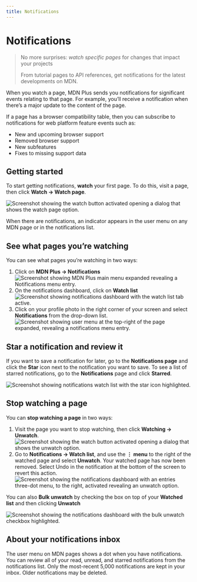 ```yaml
---
title: Notifications
---
```


# Notifications

> No more surprises: _watch specific pages_ for changes that impact your projects
>
> From tutorial pages to API references, get notifications for the latest developments on MDN.

When you watch a page, MDN Plus sends you notifications for significant events relating to that page. For example, you’ll receive a notification when there’s a major update to the content of the page.

If a page has a browser compatibility table, then you can subscribe to notifications for web platform feature events such as:

- New and upcoming browser support
- Removed browser support
- New subfeatures
- Fixes to missing support data

## Getting started

To start getting notifications, **watch** your first page. To do this, visit a page, then click **Watch → Watch page**.

![Screenshot showing the watch button activated opening a dialog that shows the watch page option.](/assets/plus-docs/notifications/watch-page.png)

When there are notifications, an indicator appears in the user menu on any MDN page or in the notifications list.

## See what pages you’re watching

You can see what pages you’re watching in two ways:

1. Click on **MDN Plus → Notifications**
   ![Screenshot showing MDN Plus main menu expanded revealing a Notifications menu entry.](/assets/plus-docs/notifications/access-notifications-from-main-menu.png)
2. On the notifications dashboard, click on **Watch list**
   ![Screenshot showing notifications dashboard with the watch list tab active.](/assets/plus-docs/notifications/watch-list.png)
3. Click on your profile photo in the right corner of your screen and select **Notifications** from the drop-down list.
   ![Screenshot showing user menu at the top-right of the page expanded, revealing a notifications menu entry.](/assets/plus-docs/notifications/notifications-user-menu.png)

## Star a notification and review it

If you want to save a notification for later, go to the **Notifications page** and click the **Star** icon next to the notification you want to save. To see a list of starred notifications, go to the **Notifications** page and click **Starred**.

![Screenshot showing notifications watch list with the star icon highlighted.](/assets/plus-docs/notifications/star-notification.png)

## Stop watching a page

You can **stop watching a page** in two ways:

1. Visit the page you want to stop watching, then click **Watching → Unwatch**.
   ![Screenshot showing the watch button activated opening a dialog that shows the unwatch option.](/assets/plus-docs/notifications/unwatch-page.png)
2. Go to **Notifications → Watch list**, and use the **⋮ menu** to the right of the watched page and select **Unwatch**.
   Your watched page has now been removed. Select Undo in the notification at the bottom of the screen to revert this action.
   ![Screenshot showing the notifications dashboard with an entries three-dot menu, to the right, activated revealing an unwatch option.](/assets/plus-docs/notifications/unwatch-dashboard.png)

You can also **Bulk unwatch** by checking the box on top of your **Watched list** and then clicking **Unwatch**

![Screenshot showing the notifications dashboard with the bulk unwatch checkbox highlighted.](/assets/plus-docs/notifications/bulk-unwatch-dashboard.png)

## About your notifications inbox

The user menu on MDN pages shows a dot when you have notifications. You can review all of your read, unread, and starred notifications from the notifications list.
Only the most-recent 5,000 notifications are kept in your inbox. Older notifications may be deleted.
